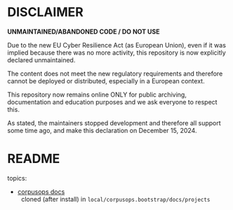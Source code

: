 DISCLAIMER
============

**UNMAINTAINED/ABANDONED CODE / DO NOT USE**

Due to the new EU Cyber ​​Resilience Act (as European Union), even if it was implied because there was no more activity, this repository is now explicitly declared unmaintained.

The content does not meet the new regulatory requirements and therefore cannot be deployed or distributed, especially in a European context.

This repository now remains online ONLY for public archiving, documentation and education purposes and we ask everyone to respect this.



As stated, the maintainers stopped development and therefore all support some time ago, and make this declaration on December 15, 2024.
# README
topics:
  - [corpusops docs](https://github.com/corpusops/corpusops.bootstrap/tree/master/docs/projects) <br/>
    cloned (after install) in ``local/corpusops.bootstrap/docs/projects``
